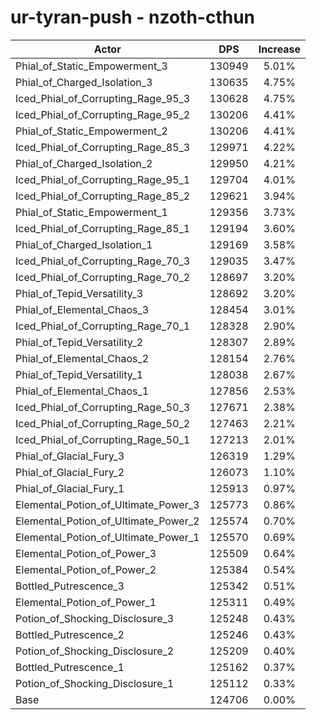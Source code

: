 # ur-tyran-push - nzoth-cthun
| Actor | DPS | Increase |
|---|:---:|:---:|
|Phial_of_Static_Empowerment_3|130949|5.01%|
|Phial_of_Charged_Isolation_3|130635|4.75%|
|Iced_Phial_of_Corrupting_Rage_95_3|130628|4.75%|
|Iced_Phial_of_Corrupting_Rage_95_2|130206|4.41%|
|Phial_of_Static_Empowerment_2|130206|4.41%|
|Iced_Phial_of_Corrupting_Rage_85_3|129971|4.22%|
|Phial_of_Charged_Isolation_2|129950|4.21%|
|Iced_Phial_of_Corrupting_Rage_95_1|129704|4.01%|
|Iced_Phial_of_Corrupting_Rage_85_2|129621|3.94%|
|Phial_of_Static_Empowerment_1|129356|3.73%|
|Iced_Phial_of_Corrupting_Rage_85_1|129194|3.60%|
|Phial_of_Charged_Isolation_1|129169|3.58%|
|Iced_Phial_of_Corrupting_Rage_70_3|129035|3.47%|
|Iced_Phial_of_Corrupting_Rage_70_2|128697|3.20%|
|Phial_of_Tepid_Versatility_3|128692|3.20%|
|Phial_of_Elemental_Chaos_3|128454|3.01%|
|Iced_Phial_of_Corrupting_Rage_70_1|128328|2.90%|
|Phial_of_Tepid_Versatility_2|128307|2.89%|
|Phial_of_Elemental_Chaos_2|128154|2.76%|
|Phial_of_Tepid_Versatility_1|128038|2.67%|
|Phial_of_Elemental_Chaos_1|127856|2.53%|
|Iced_Phial_of_Corrupting_Rage_50_3|127671|2.38%|
|Iced_Phial_of_Corrupting_Rage_50_2|127463|2.21%|
|Iced_Phial_of_Corrupting_Rage_50_1|127213|2.01%|
|Phial_of_Glacial_Fury_3|126319|1.29%|
|Phial_of_Glacial_Fury_2|126073|1.10%|
|Phial_of_Glacial_Fury_1|125913|0.97%|
|Elemental_Potion_of_Ultimate_Power_3|125773|0.86%|
|Elemental_Potion_of_Ultimate_Power_2|125574|0.70%|
|Elemental_Potion_of_Ultimate_Power_1|125570|0.69%|
|Elemental_Potion_of_Power_3|125509|0.64%|
|Elemental_Potion_of_Power_2|125384|0.54%|
|Bottled_Putrescence_3|125342|0.51%|
|Elemental_Potion_of_Power_1|125311|0.49%|
|Potion_of_Shocking_Disclosure_3|125248|0.43%|
|Bottled_Putrescence_2|125246|0.43%|
|Potion_of_Shocking_Disclosure_2|125209|0.40%|
|Bottled_Putrescence_1|125162|0.37%|
|Potion_of_Shocking_Disclosure_1|125112|0.33%|
|Base|124706|0.00%|
